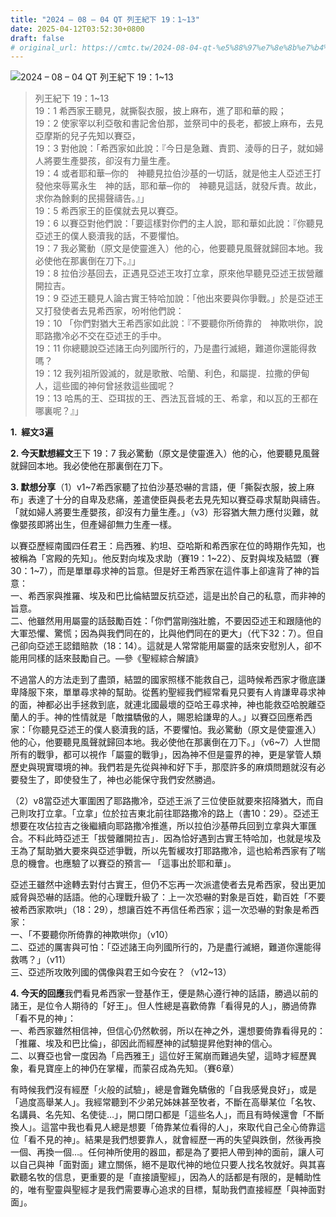 ```yaml
---
title: "2024 – 08 – 04 QT 列王紀下 19：1~13"
date: 2025-04-12T03:52:30+0800
draft: false
# original_url: https://cmtc.tw/2024-08-04-qt-%e5%88%97%e7%8e%8b%e7%b4%80%e4%b8%8b-19%ef%bc%9a113
---
```


![2024 – 08 – 04 QT 列王紀下 19：1\~13](/images/qt.jpg  "2024 – 08 – 04 QT 列王紀下 19：1\~13")

> 列王紀下 19：1\~13  
> 19：1 希西家王聽見，就撕裂衣服，披上麻布，進了耶和華的殿；  
> 19：2 使家宰以利亞敬和書記舍伯那，並祭司中的長老，都披上麻布，去見亞摩斯的兒子先知以賽亞，  
> 19：3 對他說：「希西家如此說：『今日是急難、責罰、淩辱的日子，就如婦人將要生產嬰孩，卻沒有力量生產。  
> 19：4 或者耶和華─你的　神聽見拉伯沙基的一切話，就是他主人亞述王打發他來辱罵永生　神的話，耶和華─你的　神聽見這話，就發斥責。故此，求你為餘剩的民揚聲禱告。』」  
> 19：5 希西家王的臣僕就去見以賽亞。  
> 19：6 以賽亞對他們說：「要這樣對你們的主人說，耶和華如此說：『你聽見亞述王的僕人褻瀆我的話，不要懼怕。  
> 19：7 我必驚動（原文是使靈進入）他的心，他要聽見風聲就歸回本地。我必使他在那裏倒在刀下。』」  
> 19：8 拉伯沙基回去，正遇見亞述王攻打立拿，原來他早聽見亞述王拔營離開拉吉。  
> 19：9 亞述王聽見人論古實王特哈加說：「他出來要與你爭戰。」於是亞述王又打發使者去見希西家，吩咐他們說：  
> 19：10 「你們對猶大王希西家如此說：『不要聽你所倚靠的　神欺哄你，說耶路撒冷必不交在亞述王的手中。  
> 19：11 你總聽說亞述諸王向列國所行的，乃是盡行滅絕，難道你還能得救嗎？  
> 19：12 我列祖所毀滅的，就是歌散、哈蘭、利色，和屬提．拉撒的伊甸人，這些國的神何曾拯救這些國呢？  
> 19：13 哈馬的王、亞珥拔的王、西法瓦音城的王、希拿，和以瓦的王都在哪裏呢？』」

**1.  經文3遍**

**2. 今天默想經文**王下 19：7 我必驚動（原文是使靈進入）他的心，他要聽見風聲就歸回本地。我必使他在那裏倒在刀下。

**3. 默想分享**（1）v1\~7希西家聽了拉伯沙基恐嚇的言語，便「撕裂衣服，披上麻布」表達了十分的自卑及悲痛，差遣使臣與長老去見先知以賽亞尋求幫助與禱告。「就如婦人將要生產嬰孩，卻沒有力量生產。」（v3）形容猶大無力應付災難，就像嬰孩即將出生，但產婦卻無力生產一樣。

以賽亞歷經南國四任君王：烏西雅、約坦、亞哈斯和希西家在位的時期作先知，也被稱為「宮殿的先知」。他反對向埃及求助（賽19：1\~22）、反對與埃及結盟（賽30：1\~7），而是單單尋求神的旨意。但是好王希西家在這件事上卻違背了神的旨意：  
一、希西家與推羅、埃及和巴比倫結盟反抗亞述，這是出於自己的私意，而非神的旨意。  
二、他雖然用用屬靈的話鼓勵百姓：「你們當剛強壯膽，不要因亞述王和跟隨他的大軍恐懼、驚慌；因為與我們同在的，比與他們同在的更大」（代下32：7）。但自己卻向亞述王認錯賠款（18：14）。這就是人常常能用屬靈的話來安慰別人，卻不能用同樣的話來鼓勵自己。—參《聖經綜合解讀》

不過當人的方法走到了盡頭，結盟的國家照樣不能救自己，這時候希西家才徹底謙卑降服下來，單單尋求神的幫助。從舊約聖經我們經常看見只要有人肯謙卑尋求神的面，神都必出手拯救到底，就連北國最壞的亞哈王尋求神，神也能救亞哈脫離亞蘭人的手。神的性情就是「敵擋驕傲的人，賜恩給謙卑的人。」以賽亞回應希西家：「你聽見亞述王的僕人褻瀆我的話，不要懼怕。我必驚動（原文是使靈進入）他的心，他要聽見風聲就歸回本地。我必使他在那裏倒在刀下。」（v6\~7）人世間所有的戰爭，都可以視作「屬靈的戰爭」，因為神不但是靈界的神，更是掌管人類歷史與現實環境的神。我們若是先從與神和好下手，那麼許多的麻煩問題就沒有必要發生了，即使發生了，神也必能保守我們安然勝過。

（2）v8當亞述大軍圍困了耶路撒冷，亞述王派了三位使臣就要來招降猶大，而自己則攻打立拿。「立拿」位於拉吉東北前往耶路撒冷的路上（書10：29）。亞述王想要在攻佔拉吉之後繼續向耶路撒冷推進，所以拉伯沙基帶兵回到立拿與大軍匯合。不料此時亞述王「拔營離開拉吉」．因為恰好遇到古實王特哈加，也就是埃及王為了幫助猶大要來與亞述爭戰，所以先暫緩攻打耶路撒冷，這也給希西家有了喘息的機會。也應驗了以賽亞的預言— 「這事出於耶和華」。

亞述王雖然中途轉去對付古實王，但仍不忘再一次派遣使者去見希西家，發出更加威脅與恐嚇的話語。他的心理戰升級了：上一次恐嚇的對象是百姓，勸百姓「不要被希西家欺哄」（18：29），想讓百姓不再信任希西家；這一次恐嚇的對象是希西家：  
一、「不要聽你所倚靠的神欺哄你」（v10）  
二、亞述的厲害與可怕：「亞述諸王向列國所行的，乃是盡行滅絕，難道你還能得救嗎？」（v11）  
三、亞述所攻敗列國的偶像與君王如今安在？（v12\~13）

**4. 今天的回應**我們看見希西家一登基作王，便是熱心遵行神的話語，勝過以前的諸王，是位令人期待的「好王」。但人性總是喜歡倚靠「看得見的人」，勝過倚靠「看不見的神」：  
一、希西家雖然相信神，但信心仍然軟弱，所以在神之外，還想要倚靠看得見的：「推羅、埃及和巴比倫」，卻因此而經歷神的試驗提昇他對神的信心。  
二、以賽亞也曾一度因為「烏西雅王」這位好王駕崩而難過失望，這時才經歷異象，看見寶座上的神仍在掌權，而蒙召成為先知。（賽6章）

有時候我們沒有經歷「火般的試驗」，總是會難免驕傲的「自我感覺良好」，或是「過度高舉某人」。我經常聽到不少弟兄姊妹甚至牧者，不斷在高舉某位「名牧、名講員、名先知、名使徒…」，開口閉口都是「這些名人」，而且有時候還會「不斷換人」。這當中我也看見人總是想要「倚靠某位看得的人」，來取代自己全心倚靠這位「看不見的神」。結果是我們想要靠人，就會經歷一再的失望與跌倒，然後再換一個、再換一個…。任何神所使用的器皿，都是為了要把人帶到神的面前，讓人可以自己與神「面對面」建立關係，絕不是取代神的地位只要人找名牧就好。與其喜歡聽名牧的信息，更重要的是「直接讀聖經」，因為人的話都是有限的，是輔助性的，唯有聖靈與聖經才是我們需要專心追求的目標，幫助我們直接經歷「與神面對面」。